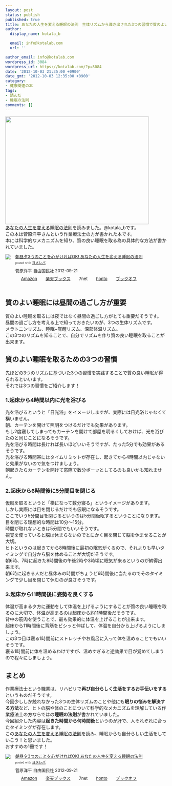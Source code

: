 ```yaml
---
layout: post
status: publish
published: true
title: あなたの人生を変える睡眠の法則　生体リズムから導き出された3つの習慣で質のよい睡眠を！
author:
  display_name: kotala_b

  email: info@kotalab.com
  url: ''

author_email: info@kotalab.com
wordpress_id: 3084
wordpress_url: https://kotalab.com/?p=3084
date: '2012-10-03 21:35:00 +0900'
date_gmt: '2012-10-03 12:35:00 +0900'
category:
- 健康関連の本
tags:
- 読んだ
- 睡眠の法則
comments: []
---
```

<p><a href="https://kotalab.com/wp-content/uploads/suimin_121003.jpg"><img src="https://kotalab.com/wp-content/uploads/suimin_121003.jpg" alt="" title="suimin_121003" width="448" height="336" class="alignnone size-full wp-image-3097" /></a><br />
<a href="https://www.amazon.co.jp/exec/obidos/asin/4426115272/same-22/" rel="nofollow" name="booklink" target="_blank">あなたの人生を変える睡眠の法則</a>を読みました。@kotala_bです。<br />
この本は菅原洋平さんという作業療法士の方が書かれた本です。<br />
本には科学的なメカニズムを知り、質の良い睡眠を取る為の具体的な方法が書かれていました。</p>
<div class="booklink-box" style="text-align:left;padding-bottom:20px;font-size:small;/zoom: 1;overflow: hidden;">
<div class="booklink-image" style="float:left;margin:0 15px 10px 0;"><a href="https://www.amazon.co.jp/exec/obidos/asin/4426115272/same-22/" name="booklink" rel="nofollow" target="_blank"><img src="https://images-fe.ssl-images-amazon.com/images/I/51feGHHQbyL._SL160_.jpg" style="border: none;" /></a></div>
<div class="booklink-info" style="line-height:120%;/zoom: 1;overflow: hidden;">
<div class="booklink-name" style="margin-bottom:10px;line-height:120%"><a href="https://www.amazon.co.jp/exec/obidos/asin/4426115272/same-22/" rel="nofollow" name="booklink" target="_blank">朝昼夕3つのことを心がければOK!  あなたの人生を変える睡眠の法則</a>
<div class="booklink-powered-date" style="font-size:8pt;margin-top:5px;font-family:verdana;line-height:120%">posted with <a href="https://yomereba.com" target="_blank">ヨメレバ</a></div>
</div>
<div class="booklink-detail" style="margin-bottom:5px;">菅原洋平 自由国民社 2012-09-21    </div>
<div class="booklink-link2" style="margin-top:10px;">
<div class="shoplinkamazon" style="display:inline;margin-right:5px;background: url('https://img.yomereba.com/tam_y.gif') 0 0 no-repeat;padding: 2px 0 2px 18px;white-space: nowrap;"><a href="https://www.amazon.co.jp/exec/obidos/asin/4426115272/same-22/" rel="nofollow" target="_blank" title="アマゾン" >Amazon</a></div>
<div class="shoplinkrakuten" style="display:inline;margin-right:5px;background: url('https://img.yomereba.com/tam_y.gif') 0 -50px no-repeat;padding: 2px 0 2px 18px;white-space: nowrap;"><a href="https://hb.afl.rakuten.co.jp/hgc/0fa7afc8.bbfc196a.0fa7afc9.d56c38f1/?pc=http%3A%2F%2Fbooks.rakuten.co.jp%2Frb%2F11917703%2F%3Fscid%3Daf_ich_link_urltxt%26m%3Dhttp%3A%2F%2Fm.rakuten.co.jp%2Fev%2Fbook%2F" rel="nofollow" target="_blank" title="楽天ブックス" >楽天ブックス</a></div>
<div class="shoplinkseven" style="display:inline;margin-right:5px;background: url('https://img.yomereba.com/tam_y.gif') 0 -100px no-repeat;padding: 2px 0 2px 18px;white-space: nowrap;"><span class="removed_link" title="click.linksynergy.com/fs-bin/click?id=d2yYUp776R4&amp;subid=&amp;offerid=197738.1&amp;type=10&amp;tmpid=1787&amp;RD_PARM1=http%253A%252F%252Fwww.7netshopping.jp%252Fbooks%252Fsearch_result%252F%253Fctgy%253Dbooks%2526code%253D4426115272">7net</span></div>
<div class="shoplinkbk1" style="display:inline;margin-right:5px;background: url('https://img.yomereba.com/tam_y.gif') 0 -150px no-repeat;padding: 2px 0 2px 18px;white-space: nowrap;"><a href="https://ck.jp.ap.valuecommerce.com/servlet/referral?sid=2967684&pid=881104827&vc_url=http%3A%2F%2Fhonto.jp%2Fnetstore%2Fsearch_021_104426115272.html%3Fsrchf%3D1%26srchGnrNm%3D1" target="_blank" title="bk1" >honto</a></div>
<div class="shoplinkbookoff" style="display:inline;margin-right:5px;background: url('https://img.yomereba.com/tam_y.gif') 0 -200px no-repeat;padding: 2px 0 2px 18px;white-space: nowrap;"><a href="https://click.linksynergy.com/fs-bin/click?id=d2yYUp776R4&subid=&offerid=169505.1&type=10&tmpid=3677&RD_PARM1=http%253A%252F%252Fwww.bookoffonline.co.jp%252Fdisplay%252FL001%252Cbg%253D12%252Cq%253D9784426115272" rel="nofollow" target="_blank" title="ブックオフオンライン" >ブックオフ</a></div>
</div>
</div>
<div class="booklink-footer" style="clear: left"></div>
</div>
<!--more-->
<h2>質のよい睡眠には昼間の過ごし方が重要</h2>
<p>質のよい睡眠を取るには夜ではなく昼間の過ごし方がとても重要だそうです。<br />
昼間の過ごし方を考える上で知っておきたいのが、3つの生体リズムです。<br />
メラトニンリズム、睡眠&minus;覚醒リズム、深部体温リズム。<br />
この3つのリズムを知ることで、自分でリズムを作り質の良い睡眠を取ることが出来ます。</p>
<h2>質のよい睡眠を取るための3つの習慣</h2>
<p>先ほどの3つのリズムに基づいた3つの習慣を実践することで質の良い睡眠が得られるといいます。<br />
それでは3つの習慣をご紹介します！</p>
<h3>1.起床から4時間以内に光を浴びる</h3>
<p>光を浴びるというと「日光浴」をイメージしますが、実際には日光浴じゃなくて構いません。<br />
朝、カーテンを開けて照明をつけるだけでも効果があります。<br />
もし2度寝してしまってもカーテンを開けて部屋を明るくしておけば、光を浴びたのと同じことになるそうです。<br />
光を浴びる時間は長ければ長いほどいいそうですが、たった5分でも効果があるそうです。<br />
光を浴びる時間帯にはタイムリミットが存在し、起きてから4時間以内じゃないと効果がないので気をつけましょう。<br />
朝起きたらカーテンを開けて窓際で数分ボーッとしてるのも良いかも知れません。</p>
<h3>2.起床から6時間後に5分間目を閉じる</h3>
<p>仮眠を取るというと「横になって数分寝る」というイメージがあります。<br />
しかし実際には目を閉じるだけでも仮眠になるそうです。<br />
ここでいう5分間目を閉じるというのは5分間仮眠するということになります。<br />
目を閉じる理想的な時間は10分〜15分。<br />
時間が取れないときは5分間でもいいそうです。<br />
視覚を使っていると脳は休まらないのでとにかく目を閉じて脳を休ませることが大切。<br />
ヒトというのは起きてから8時間後に最初の眠気がくるので、それよりも早いタイミングで自分から脳を休めることが大切だそうです。<br />
朝6時、7時に起きた8時間後の午後2時や3時頃に眠気が来るというのが納得出来ます。<br />
朝6時に起きる人だと昼休みの時間がちょうど6時間後に当たるのでそのタイミングで少し目を閉じて休むのが良さそうです。</p>
<h3>3.起床から11時間後に姿勢を良くする</h3>
<p>体温が高まる夕方に運動をして体温を上げるようにすることが質の良い睡眠を取るのに大切で、体温が高まるのは起床から約11時間後だそうです。<br />
背中の筋肉を使うことで、最も効果的に体温を上げることが出来ます。<br />
起床から11時間後に背筋をビシッと伸ばして、体温を自分から上げるようにしましょう。<br />
この3つ目は寝る1時間前にストレッチやお風呂に入って体を温めることでもいいそうです。<br />
寝る1時間前に体を温めるわけですが、温めすぎると逆効果で目が覚めてしまうので程々にしましょう。</p>
<h2>まとめ</h2>
<p>作業療法士という職業は、リハビリで<strong>再び自分らしく生活をするお手伝いをする</strong>というものだそうです。<br />
今回少ししか触れなかった3つの生体リズムのことや他にも<strong>眠りの悩みを解決する方法</strong>など、ヒトの脳や体のことについて科学的なメカニズムを理解している作業療法士の方ならではの<strong>睡眠の法則</strong>が書かれていました。<br />
今回紹介した内容は<strong>起きた時間から何時間後</strong>というのが肝で、人それぞれに合ったタイミングが存在します。<br />
この<a href="https://www.amazon.co.jp/exec/obidos/asin/4426115272/same-22/" rel="nofollow" name="booklink" target="_blank">あなたの人生を変える睡眠の法則</a>を読み、睡眠からも自分らしい生活をしていこう！と思いました。<br />
おすすめの1冊です！</p>
<div class="booklink-box" style="text-align:left;padding-bottom:20px;font-size:small;/zoom: 1;overflow: hidden;">
<div class="booklink-image" style="float:left;margin:0 15px 10px 0;"><a href="https://www.amazon.co.jp/exec/obidos/asin/4426115272/same-22/" name="booklink" rel="nofollow" target="_blank"><img src="https://images-fe.ssl-images-amazon.com/images/I/51feGHHQbyL._SL160_.jpg" style="border: none;" /></a></div>
<div class="booklink-info" style="line-height:120%;/zoom: 1;overflow: hidden;">
<div class="booklink-name" style="margin-bottom:10px;line-height:120%"><a href="https://www.amazon.co.jp/exec/obidos/asin/4426115272/same-22/" rel="nofollow" name="booklink" target="_blank">朝昼夕3つのことを心がければOK!  あなたの人生を変える睡眠の法則</a>
<div class="booklink-powered-date" style="font-size:8pt;margin-top:5px;font-family:verdana;line-height:120%">posted with <a href="https://yomereba.com" target="_blank">ヨメレバ</a></div>
</div>
<div class="booklink-detail" style="margin-bottom:5px;">菅原洋平 自由国民社 2012-09-21    </div>
<div class="booklink-link2" style="margin-top:10px;">
<div class="shoplinkamazon" style="display:inline;margin-right:5px;background: url('https://img.yomereba.com/tam_y.gif') 0 0 no-repeat;padding: 2px 0 2px 18px;white-space: nowrap;"><a href="https://www.amazon.co.jp/exec/obidos/asin/4426115272/same-22/" rel="nofollow" target="_blank" title="アマゾン" >Amazon</a></div>
<div class="shoplinkrakuten" style="display:inline;margin-right:5px;background: url('https://img.yomereba.com/tam_y.gif') 0 -50px no-repeat;padding: 2px 0 2px 18px;white-space: nowrap;"><a href="https://hb.afl.rakuten.co.jp/hgc/0fa7afc8.bbfc196a.0fa7afc9.d56c38f1/?pc=http%3A%2F%2Fbooks.rakuten.co.jp%2Frb%2F11917703%2F%3Fscid%3Daf_ich_link_urltxt%26m%3Dhttp%3A%2F%2Fm.rakuten.co.jp%2Fev%2Fbook%2F" rel="nofollow" target="_blank" title="楽天ブックス" >楽天ブックス</a></div>
<div class="shoplinkseven" style="display:inline;margin-right:5px;background: url('https://img.yomereba.com/tam_y.gif') 0 -100px no-repeat;padding: 2px 0 2px 18px;white-space: nowrap;"><span class="removed_link" title="click.linksynergy.com/fs-bin/click?id=d2yYUp776R4&amp;subid=&amp;offerid=197738.1&amp;type=10&amp;tmpid=1787&amp;RD_PARM1=http%253A%252F%252Fwww.7netshopping.jp%252Fbooks%252Fsearch_result%252F%253Fctgy%253Dbooks%2526code%253D4426115272">7net</span></div>
<div class="shoplinkbk1" style="display:inline;margin-right:5px;background: url('https://img.yomereba.com/tam_y.gif') 0 -150px no-repeat;padding: 2px 0 2px 18px;white-space: nowrap;"><a href="https://ck.jp.ap.valuecommerce.com/servlet/referral?sid=2967684&pid=881104827&vc_url=http%3A%2F%2Fhonto.jp%2Fnetstore%2Fsearch_021_104426115272.html%3Fsrchf%3D1%26srchGnrNm%3D1" target="_blank" title="bk1" >honto</a></div>
<div class="shoplinkbookoff" style="display:inline;margin-right:5px;background: url('https://img.yomereba.com/tam_y.gif') 0 -200px no-repeat;padding: 2px 0 2px 18px;white-space: nowrap;"><a href="https://click.linksynergy.com/fs-bin/click?id=d2yYUp776R4&subid=&offerid=169505.1&type=10&tmpid=3677&RD_PARM1=http%253A%252F%252Fwww.bookoffonline.co.jp%252Fdisplay%252FL001%252Cbg%253D12%252Cq%253D9784426115272" rel="nofollow" target="_blank" title="ブックオフオンライン" >ブックオフ</a></div>
</div>
</div>
<div class="booklink-footer" style="clear: left"></div>
</div>
